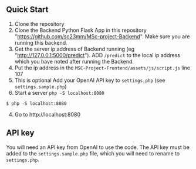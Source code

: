## Quick Start

1. Clone the repository
2. Clone the Backend Python Flask App in this repository "https://github.com/sc23mm/MSc-project-Backend". Make sure you are running this backend. 
3. Get the server ip address of Backend running (eg "http://127.0.0.1:5000/predict"). ADD `/predict` to the local ip address which you have noted after running the Backend.
4. Put the ip address in the `MSC-Project-Frontend/assets/js/script.js` line 107 
3. This is optional Add your OpenAI API key to `settings.php` (see `settings.sample.php`) 
4. Start a server `php -S localhost:8080`

```console
$ php -S localhost:8080
```

4. Go to http://localhost:8080


## API key

You will need an API key from OpenAI to use the code. The API key must be added to the `settings.sample.php` file, which you will need to rename to `settings.php`.
